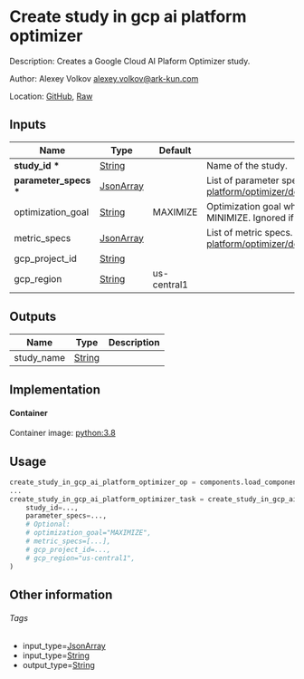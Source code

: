 <!-- BEGIN_GENERATED_CONTENT -->
# Create study in gcp ai platform optimizer

Description: Creates a Google Cloud AI Plaform Optimizer study.

Author: Alexey Volkov <alexey.volkov@ark-kun.com>

Location: [GitHub](https://github.com/Ark-kun/pipeline_components/blob/master/components/google-cloud/Optimizer/Create_study/component.yaml), [Raw](https://raw.githubusercontent.com/Ark-kun/pipeline_components/master/components/google-cloud/Optimizer/Create_study/component.yaml)

## Inputs

|Name|Type|Default|Description|
|-|-|-|-|
|**study_id** **\***|[String]||Name of the study.|
|**parameter_specs** **\***|[JsonArray]||List of parameter specs. See https://cloud.google.com/ai-platform/optimizer/docs/reference/rest/v1/projects.locations.studies#parameterspec|
|optimization_goal|[String]|MAXIMIZE|Optimization goal when optimizing a single metric. Can be MAXIMIZE (default) or MINIMIZE. Ignored if metric_specs list is provided.|
|metric_specs|[JsonArray]||List of metric specs. See https://cloud.google.com/ai-platform/optimizer/docs/reference/rest/v1/projects.locations.studies#metricspec|
|gcp_project_id|[String]|||
|gcp_region|[String]|us-central1||

## Outputs

|Name|Type|Description|
|-|-|-|
|study_name|[String]||

## Implementation

#### Container

Container image: [python:3.8](https://hub.docker.com/r/_/python)

## Usage

```python
create_study_in_gcp_ai_platform_optimizer_op = components.load_component_from_url("https://raw.githubusercontent.com/Ark-kun/pipeline_components/master/components/google-cloud/Optimizer/Create_study/component.yaml")
...
create_study_in_gcp_ai_platform_optimizer_task = create_study_in_gcp_ai_platform_optimizer_op(
    study_id=...,
    parameter_specs=...,
    # Optional:
    # optimization_goal="MAXIMIZE",
    # metric_specs=[...],
    # gcp_project_id=...,
    # gcp_region="us-central1",
)
```

## Other information

###### Tags

* input_type=[JsonArray]
* input_type=[String]
* output_type=[String]

[JsonArray]: https://github.com/Ark-kun/pipeline_components/tree/master/types/JsonArray
[String]: https://github.com/Ark-kun/pipeline_components/tree/master/types/String
<!-- END_GENERATED_CONTENT -->
